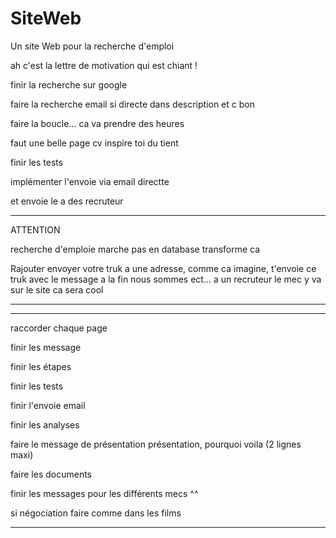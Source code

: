 # SiteWeb

Un site Web pour la recherche d'emploi

ah c'est la lettre de motivation qui est chiant !

finir la recherche sur google

faire la recherche email si directe dans description et c bon

faire la boucle... ca va prendre des heures

faut une belle page cv inspire toi du tient

finir les tests

implémenter l'envoie via email directte

et envoie le a des recruteur







--------------------------------------------------

ATTENTION 

recherche d'emploie marche pas en database transforme ca

Rajouter envoyer votre truk a une adresse, comme ca imagine, t'envoie ce truk avec le message a la fin nous sommes ect...
a un recruteur le mec y va sur le site ca sera cool

-------------------------------------------------



-------------------------------------------------------------------------------------------------------------------------------

raccorder chaque page

finir les message

finir les étapes

finir les tests

finir l'envoie email

finir les analyses

faire le message de présentation présentation, pourquoi voila (2 lignes maxi)

faire les documents

finir les messages pour les différents mecs ^^

si négociation faire comme dans les films

-------------------------------------------------------------------------------------------------------------------------------




